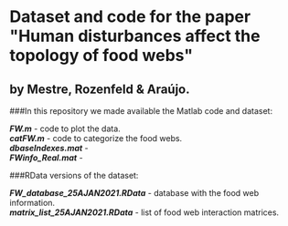 # Dataset and code for the paper "Human disturbances affect the topology of food webs" 
## by Mestre, Rozenfeld & Araújo.

###In this repository we made available the Matlab code and dataset:

***FW.m*** - code to plot the data.  
***catFW.m*** - code to categorize the food webs.  
***dbaseIndexes.mat*** -  
***FWinfo_Real.mat*** -  

###RData versions of the dataset:    

***FW_database_25AJAN2021.RData*** - database with the food web information.  
***matrix_list_25AJAN2021.RData*** - list of food web interaction matrices.  

